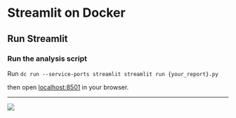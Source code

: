 # Streamlit on Docker

## Run Streamlit

### Run the analysis script

Run `dc run --service-ports streamlit streamlit run {your_report}.py`

then open [localhost:8501](http://localhost:8501) in your browser.

---

![](https://i.imgur.com/u3NDCyQ.png)
